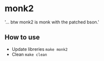
# monk2

   '... btw monk2 is monk with the patched bson.'

## How to use

  * Update libreries `make monk2`
  * Clean `make clean`
